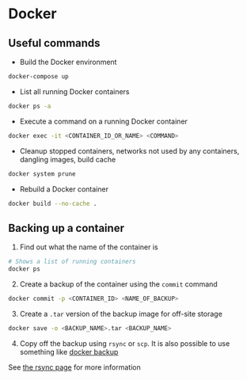 # Docker

## Useful commands

- Build the Docker environment

```bash
docker-compose up
```

- List all running Docker containers

```bash
docker ps -a
```

- Execute a command on a running Docker container

```bash
docker exec -it <CONTAINER_ID_OR_NAME> <COMMAND>
```

- Cleanup stopped containers, networks not used by any containers, dangling images, build cache

```bash
docker system prune
```

- Rebuild a Docker container

```bash
docker build --no-cache .
``` 

## Backing up a container

1. Find out what the name of the container is

```bash
# Shows a list of running containers
docker ps
```

2. Create a backup of the container using the `commit` command

```bash
docker commit -p <CONTAINER_ID> <NAME_OF_BACKUP>
```

3. Create a `.tar` version of the backup image for off-site storage

```bash
docker save -o <BACKUP_NAME>.tar <BACKUP_NAME>
```

4. Copy off the backup using `rsync` or `scp`. It is also possible to use something like [docker backup](https://hub.docker.com/r/boombatower/docker-backup/)

See [the rsync page](server/rsync) for more information